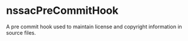 # nssacPreCommitHook
A pre commit hook used to maintain license and copyright information in source files.

